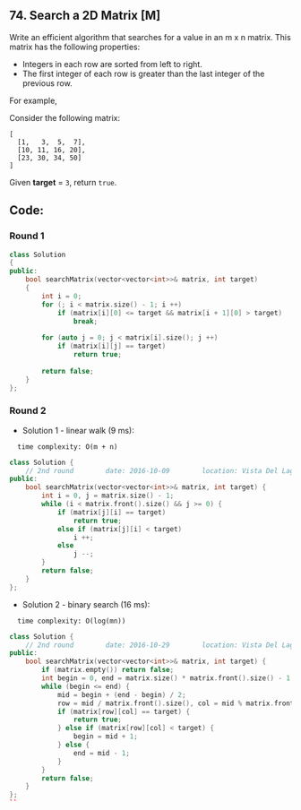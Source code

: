 ## 74. Search a 2D Matrix [M]
Write an efficient algorithm that searches for a value in an m x n matrix. This matrix has the following properties:

  - Integers in each row are sorted from left to right.
  - The first integer of each row is greater than the last integer of the previous row.

For example,

Consider the following matrix: 
```
[
  [1,   3,  5,  7],
  [10, 11, 16, 20],
  [23, 30, 34, 50]
]
```

Given **target** = `3`, return `true`.

## Code:
### Round 1
```c++
class Solution 
{
public:
    bool searchMatrix(vector<vector<int>>& matrix, int target) 
    {
        int i = 0;
        for (; i < matrix.size() - 1; i ++)
            if (matrix[i][0] <= target && matrix[i + 1][0] > target)
                break;
        
        for (auto j = 0; j < matrix[i].size(); j ++)
            if (matrix[i][j] == target)
                return true;
        
        return false;
    }
};
```

### Round 2
- Solution 1 - linear walk (9 ms):
```
  time complexity: O(m + n) 
```
```c++
class Solution {
    // 2nd round        date: 2016-10-09        location: Vista Del Lago III Apartement
public:
    bool searchMatrix(vector<vector<int>>& matrix, int target) {
        int i = 0, j = matrix.size() - 1;
        while (i < matrix.front().size() && j >= 0) {
            if (matrix[j][i] == target)
                return true;
            else if (matrix[j][i] < target)
                i ++;
            else
                j --;
        }
        return false;
    }
};
```

- Solution 2 - binary search (16 ms):
```
  time complexity: O(log(mn))
```
```c++
class Solution {
    // 2nd round        date: 2016-10-29        location: Vista Del Lago III 
public:
    bool searchMatrix(vector<vector<int>>& matrix, int target) {
        if (matrix.empty()) return false;
        int begin = 0, end = matrix.size() * matrix.front().size() - 1, mid, row, col;
        while (begin <= end) {
            mid = begin + (end - begin) / 2;
            row = mid / matrix.front().size(), col = mid % matrix.front().size();
            if (matrix[row][col] == target) {
                return true;
            } else if (matrix[row][col] < target) {
                begin = mid + 1;
            } else {
                end = mid - 1;
            }
        }
        return false;
    }
};
``

